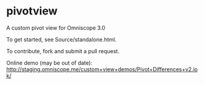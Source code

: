 # pivotview
A custom pivot view for Omniscope 3.0

To get started, see Source/standalone.html.

To contribute, fork and submit a pull request.

Online demo (may be out of date):
http://staging.omniscope.me/custom+view+demos/Pivot+Differences+v2.iok/
